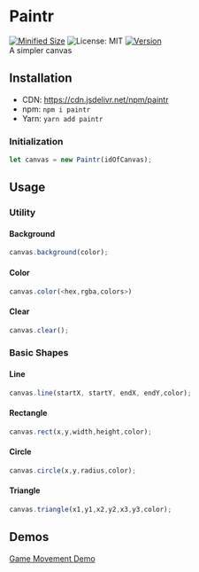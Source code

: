 # Paintr
[![Minified Size](https://img.shields.io/bundlephobia/min/paintr?color=purple)](https://cdn.jsdelivr.net/npm/paintr) ![License: MIT](https://img.shields.io/npm/l/paintr) [![Version](https://img.shields.io/npm/v/paintr)](https://www.npmjs.com/package/paintr)  
A simpler canvas
## Installation
* CDN: https://cdn.jsdelivr.net/npm/paintr
* npm: `npm i paintr`
* Yarn: `yarn add paintr`  
### Initialization
```js
let canvas = new Paintr(idOfCanvas);
```
## Usage

### Utility
#### Background
```js
canvas.background(color);
```
#### Color
```js
canvas.color(<hex,rgba,colors>)
```
#### Clear
```js
canvas.clear();
```

### Basic Shapes

#### Line
```js
canvas.line(startX, startY, endX, endY,color);
```
#### Rectangle
```js
canvas.rect(x,y,width,height,color);
```
#### Circle
```js
canvas.circle(x,y,radius,color);
```
#### Triangle
```js
canvas.triangle(x1,y1,x2,y2,x3,y3,color);
```
## Demos

[Game Movement Demo](https://vooxal.github.io/Paintr/demos/mvmt.html)
